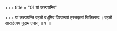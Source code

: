 +++
title = "01 यां कल्पयन्ति"

+++
यां कल्पयन्ति वहतौ वधूमिव विश्वरूपां हस्तकृतां चिकित्सवः। बहतौ  
सारादेत्त्वप नुदाम एनान् ॥ १ ॥